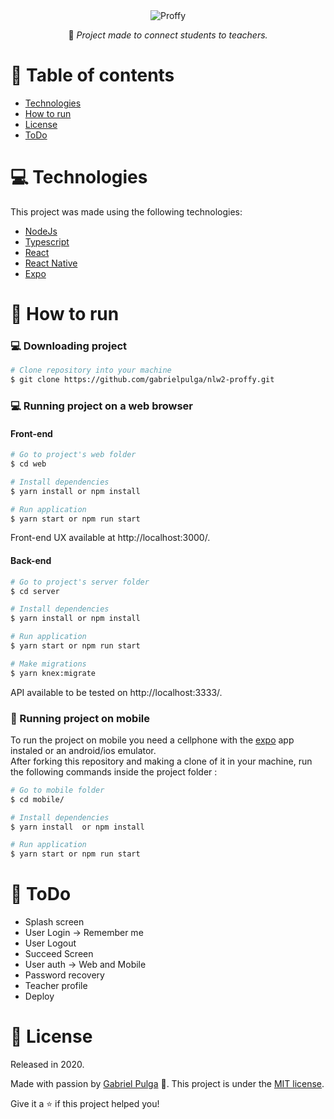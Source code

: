 <div align="center">
  <img src="https://github.com/gabrielpulga/nlw2-proffy/blob/master/.github/logo.svg" alt"Proffy" title="Proffy" />

 :rocket: *Project made to connect students to teachers.*
  </div>

# :pushpin: Table of contents

- [Technologies](#computer-technologies)
- [How to run](#construction_worker-how-to-run)
- [License](#closed_book-license)
- [ToDo](#pushpin-todo)

# :computer: Technologies

This project was made using the following technologies:

<ul>
  <li><a href="https://nodejs.org/en/docs/">NodeJs</a></li>
  <li><a href="https://www.typescriptlang.org/">Typescript</a></li>
  <li><a href="https://pt-br.reactjs.org/">React</a></li>
  <li><a href="https://reactnative.dev/">React Native</a></li>
  <li><a href="https://expo.io/">Expo</a></li>
</ul>

# :construction_worker: How to run

### :computer: Downloading project 

```bash
# Clone repository into your machine
$ git clone https://github.com/gabrielpulga/nlw2-proffy.git
```

### 💻 Running project on a web browser

#### Front-end

```bash
# Go to project's web folder
$ cd web

# Install dependencies
$ yarn install or npm install

# Run application
$ yarn start or npm run start
```

Front-end UX available at http://localhost:3000/.

#### Back-end

```bash
# Go to project's server folder
$ cd server

# Install dependencies
$ yarn install or npm install

# Run application
$ yarn start or npm run start

# Make migrations
$ yarn knex:migrate
```

API available to be tested on http://localhost:3333/.

### 📱 Running project on mobile

To run the project on mobile you need a cellphone with the [expo](https://play.google.com/store/apps/details?id=host.exp.exponent) app instaled or an android/ios emulator.
<br />
After forking this repository and making a clone of it in your machine, run the following commands inside the project folder :

```bash
# Go to mobile folder
$ cd mobile/

# Install dependencies
$ yarn install  or npm install

# Run application
$ yarn start or npm run start
```

<!--You can read the resulting QRCode with [expo](https://play.google.com/store/apps/details?id=host.exp.exponent) or through an emulator.-->

# :pushpin: ToDo

 - Splash screen
 - User Login -> Remember me
 - User Logout
 - Succeed Screen
 - User auth -> Web and Mobile
 - Password recovery
 - Teacher profile
 - Deploy

# :closed_book: License

Released in 2020.

Made with passion by [Gabriel Pulga](https://github.com/gabrielpulga) 🚀.
This project is under the [MIT license](https://github.com/gabrielpulga/nlw2-proffy/blob/master/LICENSE).

Give it a ⭐️ if this project helped you!

